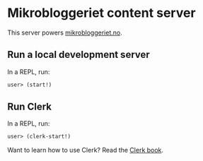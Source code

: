 # Mikrobloggeriet content server

This server powers [mikrobloggeriet.no].

## Run a local development server

In a REPL, run:

``` clojure
user> (start!)
```

## Run Clerk

In a REPL, run:

``` clojure
user> (clerk-start!)
```

Want to learn how to use Clerk?
Read the [Clerk book].

[Clerk book]: https://book.clerk.vision/
[mikrobloggeriet.no]: https://mikrobloggeriet.no/

